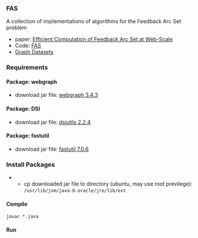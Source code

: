 ### FAS

A collection of implementations of algorithms for the Feedback Arc Set problem

* paper: [Efficient Computation of Feedback Arc Set at Web-Scale](http://www.vldb.org/pvldb/vol10/p133-simpson.pdf)
* Code: [FAS](https://github.com/stamps/FAS)
* [Graph Datasets](http://law.di.unimi.it/datasets.php)

### Requirements

#### Package: webgraph

* download jar file: [webgraph 3.4.3](http://grepcode.com/snapshot/repo1.maven.org/maven2/it.unimi.dsi/webgraph/3.4.3/)


#### Package: DSI
* download jar file: [dsiutils 2.2.4](http://grepcode.com/snapshot/repo1.maven.org/maven2/it.unimi.dsi/dsiutils/2.2.4/)


#### Package: fastutil

* download jar file: [fastutil 7.0.6](http://grepcode.com/snapshot/repo1.maven.org/maven2/it.unimi.dsi/fastutil/7.0.6/)

### Install Packages

* * cp downloaded jar file to  directory (ubuntu, may use root previlege): ```/usr/lib/jvm/java-8-oracle/jre/lib/ext```

#### Compile

```
javac *.java
```

#### Run
